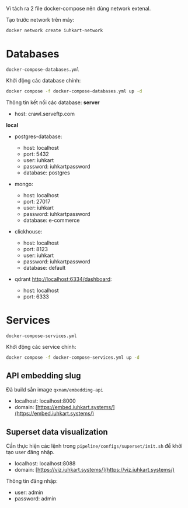 Vì tách ra 2 file docker-compose nên dùng network extenal.

Tạo trước network trên máy:
```bash
docker network create iuhkart-network
```

# Databases
`docker-compose-databases.yml`

Khởi động các database chính:
```bash
docker compose -f docker-compose-databases.yml up -d
```

Thông tin kết nối các database:
**server**
- host: crawl.serveftp.com

**local**
- postgres-database:
    - host: localhost
    - port: 5432
    - user: iuhkart
    - password: iuhkartpassword
    - database: postgres

- mongo:
    - host: localhost
    - port: 27017
    - user: iuhkart
    - password: iuhkartpassword
    - database: e-commerce

- clickhouse:
    - host: localhost
    - port: 8123
    - user: iuhkart
    - password: iuhkartpassword
    - database: default

- qdrant [http://localhost:6334/dashboard](http://localhost:6334/dashboard):
    - host: localhost
    - port: 6333

# Services
`docker-compose-services.yml`

Khởi động các service chính:
```bash
docker compose -f docker-compose-services.yml up -d
```

## API embedding slug
Đã build sẵn image `qxnam/embedding-api`
- localhost: localhost:8000
- domain: [https://embed.iuhkart.systems/](https://embed.iuhkart.systems/)

## Superset data visualization
Cần thực hiện các lệnh trong `pipeline/configs/superset/init.sh` để khởi tạo user đăng nhập.

- localhost: localhost:8088
- domain: [https://viz.iuhkart.systems/](https://viz.iuhkart.systems/)

Thông tin đăng nhập:
- user: admin
- password: admin


